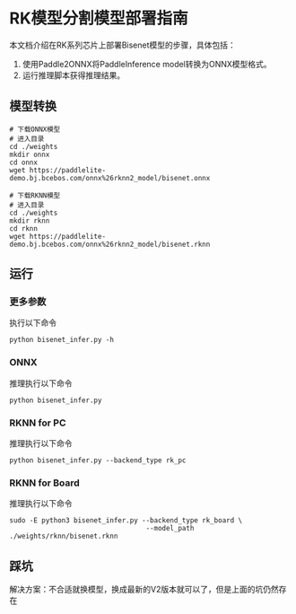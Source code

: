 # RK模型分割模型部署指南
本文档介绍在RK系列芯片上部署Bisenet模型的步骤，具体包括：
1. 使用Paddle2ONNX将PaddleInference model转换为ONNX模型格式。 
2. 运行推理脚本获得推理结果。

## 模型转换
```text
# 下载ONNX模型
# 进入目录
cd ./weights
mkdir onnx
cd onnx
wget https://paddlelite-demo.bj.bcebos.com/onnx%26rknn2_model/bisenet.onnx

# 下载RKNN模型
# 进入目录
cd ./weights
mkdir rknn
cd rknn
wget https://paddlelite-demo.bj.bcebos.com/onnx%26rknn2_model/bisenet.rknn
```

## 运行
### 更多参数
执行以下命令
```text
python bisenet_infer.py -h
```
### ONNX
推理执行以下命令
```text
python bisenet_infer.py
```

### RKNN for PC
推理执行以下命令
```text
python bisenet_infer.py --backend_type rk_pc
```
### RKNN for Board
推理执行以下命令
```text
sudo -E python3 bisenet_infer.py --backend_type rk_board \
                                  --model_path ./weights/rknn/bisenet.rknn 
```

## 踩坑

解决方案：不合适就换模型，换成最新的V2版本就可以了，但是上面的坑仍然存在